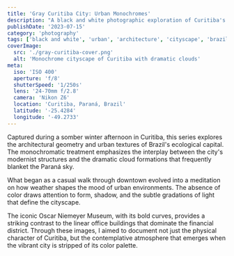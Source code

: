 ```yaml
---
title: 'Gray Curitiba City: Urban Monochromes'
description: "A black and white photographic exploration of Curitiba's urban landscape, capturing the city's architecture and mood during an overcast winter day."
publishDate: '2023-07-15'
category: 'photography'
tags: ['black and white', 'urban', 'architecture', 'cityscape', 'brazil', 'moody']
coverImage:
  src: './gray-curitiba-cover.png'
  alt: 'Monochrome cityscape of Curitiba with dramatic clouds'
meta:
  iso: 'ISO 400'
  aperture: 'f/8'
  shutterSpeed: '1/250s'
  lens: '24-70mm f/2.8'
  camera: 'Nikon Z6'
  location: 'Curitiba, Paraná, Brazil'
  latitude: '-25.4284'
  longitude: '-49.2733'
---
```


Captured during a somber winter afternoon in Curitiba, this series explores the architectural geometry and urban textures of Brazil's ecological capital. The monochromatic treatment emphasizes the interplay between the city's modernist structures and the dramatic cloud formations that frequently blanket the Paraná sky.

What began as a casual walk through downtown evolved into a meditation on how weather shapes the mood of urban environments. The absence of color draws attention to form, shadow, and the subtle gradations of light that define the cityscape.

The iconic Oscar Niemeyer Museum, with its bold curves, provides a striking contrast to the linear office buildings that dominate the financial district. Through these images, I aimed to document not just the physical character of Curitiba, but the contemplative atmosphere that emerges when the vibrant city is stripped of its color palette.
